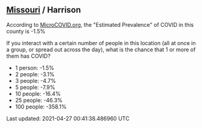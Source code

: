 
## [Missouri](/united-states/missouri) / Harrison

According to [MicroCOVID.org](http://microcovid.org),
the "Estimated Prevalence" of COVID in this county is -1.5%

If you interact with a certain number of people in this location
(all at once in a group, or spread out across the day), what is the chance that
1 or more of them has COVID?

- 1 person: -1.5%
- 2 people: -3.1%
- 3 people: -4.7%
- 5 people: -7.9%
- 10 people: -16.4%
- 25 people: -46.3%
- 100 people: -358.1%

Last updated: 2021-04-27 00:41:38.486960 UTC
